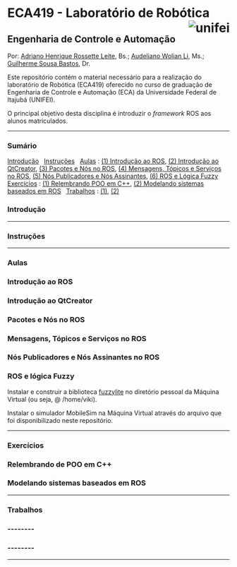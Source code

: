 ECA419 - Laboratório de Robótica <img src="https://www.unifei.edu.br/files/LogoEFEI_small.jpg" align="right" alt="unifei">
===========

Engenharia de Controle e Automação
----------------------------------

Por: [Adriano Henrique Rossette Leite](http://lattes.cnpq.br/0344999175185128), Bs.;
     [Audeliano Wolian Li](http://lattes.cnpq.br/0868980336504303), Ms.;
     [Guilherme Sousa Bastos](http://lattes.cnpq.br/1508015681115848), Dr.

Este repositório contém o material necessário para a realização do laboratório de Robótica (ECA419) oferecido no curso de graduação de Engenharia de Controle e Automação (ECA) da Universidade Federal de Itajubá (UNIFEI).

O principal objetivo desta disciplina é introduzir o *framework* ROS aos alunos matriculados.

***


### Sumário
[Introdução](#introduction) &nbsp;
[Instruções](#instructions) &nbsp;
[Aulas](#classes) : [(1) Introdução ao ROS](#class-01), [(2) Introdução ao QtCreator](#class-02), [(3) Pacotes e Nós no ROS](#class-03), [(4) Mensagens, Tópicos e Serviços no ROS](#class-04), [(5) Nós Publicadores e Nós Assinantes](#class-05), [(6) ROS e Lógica Fuzzy](#class-05) &nbsp;
[Exercícios](#exercicies) : [(1) Relembrando POO em C++](#exercicie-01), [(2) Modelando sistemas baseados em ROS](#exercicie-02) &nbsp;
[Trabalhos](#homeworks) : [(1)](#homework-01), [(2)](#homework-02) &nbsp;


### <a name="introduction">Introdução</a>

***

### <a name="instructions">Instruções</a>

***

### <a name="classes">Aulas</a>

### <a name="class-01">Introdução ao ROS</a>
### <a name="class-02">Introdução ao QtCreator</a>
### <a name="class-03">Pacotes e Nós no ROS</a>
### <a name="class-04">Mensagens, Tópicos e Serviços no ROS</a>
### <a name="class-05">Nós Publicadores e Nós Assinantes no ROS</a>
### <a name="class-06">ROS e lógica Fuzzy</a>
Instalar e construir a biblioteca [fuzzylite](https://github.com/fuzzylite/fuzzylite) no diretório pessoal da Máquina Virtual (ou seja, @ /home/viki).

Instalar o simulador MobileSim na Máquina Virtual através do arquivo que foi disponibilizado neste repositório.

***

### <a name="exercicies">Exercícios</a>

### <a name="exercicie-01">Relembrando de POO em C++</a>
### <a name="exercicie-02">Modelando sistemas baseados em ROS</a>

***

### <a name="homeworks">Trabalhos</a>

### <a name="homework-01">--------</a>
### <a name="homework-02">--------</a>

***
